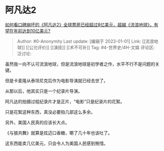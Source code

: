 # 阿凡达2
[如何看口碑崩坏的《阿凡达2》全球票房已经超过8亿美元，超越《流浪地球》，有望在年前达到10亿美元?](https://www.zhihu.com/question/574685702/answer/2824345519)

> Author: #0-Anonymity
> Last update: [编辑于 2023-01-01]
> Link: [[流浪地球]] [[公允评价]] [[演技]] [[术不可补]]
> Tag: #4-世界史/4H-文娱
> 评论区:
> 泛讨论:

虽然我一向不认可流浪地球，但是流浪地球是初学者之作，水平不行不是问题的关键。

但是卡麦隆从泰坦尼克后作为电影导演就已经去世了。

从那以后，他其实只是一个纪录片导演。

阿凡达的拍摄过程纪录片才是正片，“电影”只是纪录片的花絮。

只是花絮这种东西，真没必要拍几部这么多余。

另外，美国人民真的应该长大点。

《与狼共舞》就算是炫迈口香糖，嚼了几十年也该吐了。

这东西能卖几亿美元，只会令人为美国人民感到惋惜。
